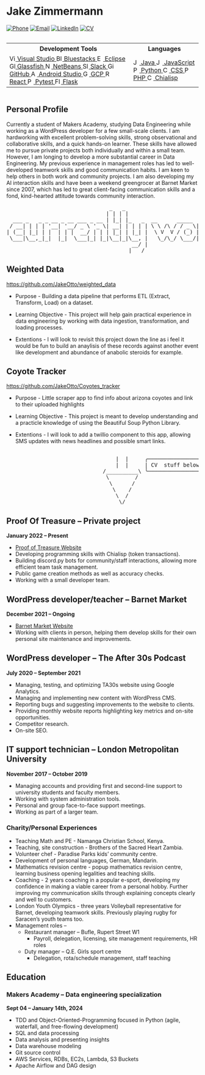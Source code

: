 # Jake Zimmermann

[![Phone](https://img.shields.io/badge/Phone-07545--128--394-brightgreen)](tel:07545128394)
[![Email](https://img.shields.io/badge/Email-jake__zimmermann%40hotmail.co.uk-red)](mailto:jake_zimmermann@hotmail.co.uk)
[![LinkedIn](https://img.shields.io/badge/LinkedIn-Jake%20Zimmermann-blue)](https://www.linkedin.com/in/jake-zimmermann-66776339/)
[![CV](https://img.shields.io/badge/View%20CV-PDF-yellow?style=flat-square)](https://github.com/JakeOtto/JakeOtto/blob/main/CV%20-%20Jake%20Zimmermann%202023.pdf)


<div style="overflow-x:auto;">
  <table>
    <tr>
      <th>Development Tools</th>
      <th>Languages</th>
    </tr>
    <tr>
      <td>
        <div class="split-column">
          <a href="https://visualstudio.com">
            <img src="[https://visualstudio.microsoft.com/wp-content/uploads/2022/09/VisualStudioCode.svg]" alt="Visual Studio" width="16"> Visual Studio
          </a>
          <a href="https://www.bluestacks.com">
            <img src="https://www.bluestacks.com/favicon.ico" alt="Bluestacks" width="16"> Bluestacks
          </a>
          <a href="https://www.eclipse.org">
            <img src="https://www.eclipse.org/eclipse.org/favicon.ico" alt="Eclipse" width="16"> Eclipse
          </a>
          <a href="https://glassfish.org">
            <img src="https://glassfish.org/favicon.ico" alt="Glassfish" width="16"> Glassfish
          </a>
          <a href="https://netbeans.org">
            <img src="https://netbeans.org/favicon.ico" alt="NetBeans" width="16"> NetBeans
          </a>
          <a href="https://slack.com">
            <img src="https://slack.com/favicon.ico" alt="Slack" width="16"> Slack
          </a>
          <a href="https://github.com">
            <img src="https://github.com/favicon.ico" alt="GitHub" width="16"> GitHub
          </a>
          <a href="https://developer.android.com/studio">
            <img src="https://developer.android.com/favicon.ico" alt="Android Studio" width="16"> Android Studio
          </a>
          <a href="https://cloud.google.com">
            <img src="https://cloud.google.com/favicon.ico" alt="GCP" width="16"> GCP
          </a>
          <a href="https://reactjs.org">
            <img src="https://reactjs.org/favicon.ico" alt="React" width="16"> React
          </a>
          <a href="https://pytest.org">
            <img src="https://pytest.org/favicon.ico" alt="Pytest" width="16"> Pytest
          </a>
           <a href="https://flask.palletsprojects.com">
            <img src="https://flask.palletsprojects.com/favicon.ico" alt="Flask" width="16"> Flask
          </a>
        </div>
      </td>
      <td>
        <a href="https://java.com">
          <img src="https://java.com/favicon.ico" alt="Java" width="16"> Java
        </a>
        <a href="https://developer.mozilla.org/en-US/docs/Web/JavaScript">
          <img src="https://developer.mozilla.org/favicon.ico" alt="JavaScript" width="16"> JavaScript
        </a>
        <a href="https://python.org">
          <img src="https://python.org/favicon.ico" alt="Python" width="16"> Python
        </a>
        <a href="https://www.w3.org/Style/CSS/Overview.en.html">
          <img src="https://www.w3.org/favicon.ico" alt="CSS" width="16"> CSS
        </a>
        <a href="https://www.php.net/">
          <img src="https://www.php.net/favicon.ico" alt="PHP" width="16"> PHP
        </a>
        <a href="https://chialisp.com/">
          <img src="https://chialisp.com/favicon.ico" alt="Chialisp" width="16"> Chialisp
        </a>
      </td>
    </tr>
  </table>
</div>

## Personal Profile

Currently a student of Makers Academy, studying Data Engineering while working as a WordPress developer for a few small-scale clients. I am hardworking with excellent problem-solving skills, strong observational and collaborative skills, and a quick hands-on learner. These skills have allowed me to pursue private projects both individually and within a small team. However, I am longing to develop a more substantial career in Data Engineering. My previous experience in management roles has led to well-developed teamwork skills and good communication habits. I am keen to help others in both work and community projects. I am also developing my AI interaction skills and have been a weekend greengrocer at Barnet Market since 2007, which has led to great client-facing communication skills and a fond, kind-hearted attitude towards community interaction.
<pre>
                                _   _                            _    _                           
                               | | | |                          | |  (_)                          
  ___ _   _ _ __ _ __ ___ _ __ | |_| |_   _  __      _____  _ __| | ___ _ __   __ _    ___  _ __  
 / __| | | | '__| '__/ _ \ '_ \| __| | | | | \ \ /\ / / _ \| '__| |/ / | '_ \ / _` |  / _ \| '_ \ 
| (__| |_| | |  | | |  __/ | | | |_| | |_| |  \ V  V / (_) | |  |   <| | | | | (_| | | (_) | | | |
 \___|\__,_|_|  |_|  \___|_| |_|\__|_|\__, |   \_/\_/ \___/|_|  |_|\_\_|_| |_|\__, |  \___/|_| |_|
                                       __/ |                                   __/ |              
                                      |___/                                   |___/               
</pre>
## Weighted Data

https://github.com/JakeOtto/weighted_data

- Purpose - 
Building a data pipeline that performs ETL (Extract, Transform, Load) on a dataset.

- Learning Objective -
This project will help gain practical experience in data engineering by working with data ingestion, transformation, and loading processes.

- Extentions - 
I will look to revisit this project down the line as i feel it would be fun to build an anaylisis of these records against another event like development and abundance of anabolic steroids for example.

##  Coyote Tracker 

https://github.com/JakeOtto/Coyotes_tracker

- Purpose - 
Little scraper app to find info about arizona coyotes and link to their uploaded highlights

- Learning Objective -
This project is meant to develop understanding and a practicle knowledge of using the Beautiful Soup Python Library.

- Extentions - 
I will look to add a twillio component to this app, allowing SMS updates with news headlines and possible smart links.


<pre>            
                                  |  |     ╭─────────────────╮     |  |
                                  |  |     | CV  stuff below |     |  |
                              /__________\ ╰─────────────────╯ /__________\
                               \        /                       \        /
                                \      /                         \      /
                                 \    /                           \    /
                                  \  /                             \  /
                                   \/                               \/
</pre>

## Proof Of Treasure – Private project

**January 2022 – Present**
- [Proof of Treasure Website](https://proofoftreasure.com)
- Developing programming skills with Chialisp (token transactions).
- Building discord.py bots for community/staff interactions, allowing more efficient team task management.
- Public game creation methods as well as accuracy checks.
- Working with a small developer team.

## WordPress developer/teacher – Barnet Market

**December 2021 – Ongoing**
- [Barnet Market Website](https://barnet-market.co.uk)
- Working with clients in person, helping them develop skills for their own personal site maintenance and improvements.

## WordPress developer – The After 30s Podcast

**July 2020 – September 2021**
- Managing, testing, and optimizing TA30s website using Google Analytics.
- Managing and implementing new content with WordPress CMS.
- Reporting bugs and suggesting improvements to the website to clients.
- Providing monthly website reports highlighting key metrics and on-site opportunities.
- Competitor research.
- On-site SEO.

## IT support technician – London Metropolitan University

**November 2017 – October 2019**
- Managing accounts and providing first and second-line support to university students and faculty members.
- Working with system administration tools.
- Personal and group face-to-face support meetings.
- Working as part of a larger team.

### Charity/Personal Experiences
- Teaching Math and PE - Namanga Christian School, Kenya.
- Teaching, site construction - Brothers of the Sacred Heart Zambia.
- Volunteer chef - Paradise Parks kids’ community centre.
- Development of personal languages, German, Mandarin.
- Mathematics revision centre - popup mathematics revision centre, learning business opening legalities and teaching skills.
- Coaching - 2 years coaching in a popular e-sport, developing my confidence in making a viable career from a personal hobby. Further improving my communication skills through explaining concepts clearly and well to customers.
- London Youth Olympics - three years Volleyball representative for Barnet, developing teamwork skills. Previously playing rugby for Saracen’s youth teams too.
- Management roles –
  - Restaurant manager – Bufle, Rupert Street W1
    - Payroll, delegation, licensing, site management requirements, HR roles
  - Duty manager – Q.E. Girls sport centre
    - Delegation, rota/schedule management, staff teaching

## Education

### Makers Academy – Data engineering specialization

**Sept 04 – January 14th, 2024**
- TDD and Object-Oriented-Programming focused in Python (agile, waterfall, and free-flowing development)
- SQL and data processing
- Data analysis and presenting insights
- Data warehouse modeling
- Git source control
- AWS Services, RDBs, EC2s, Lambda, S3 Buckets
- Apache Airflow and DAG design
  
